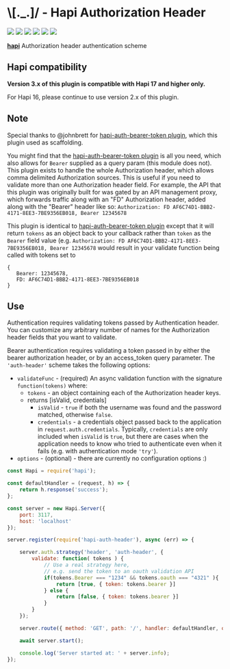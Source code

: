 # \\[._.]/ - Hapi Authorization Header

[![](http://img.shields.io/gratipay/antic.svg?style=flat)](https://gratipay.com/antic)
[![](http://img.shields.io/npm/dm/hapi-auth-header.svg?style=flat)](https://www.npmjs.org/package/hapi-auth-header)
[![](http://img.shields.io/npm/v/hapi-auth-header.svg?style=flat)](https://www.npmjs.org/package/hapi-auth-header)
[![](http://img.shields.io/codeclimate/github/atomantic/hapi-auth-header.svg?style=flat)](https://codeclimate.com/github/atomantic/hapi-auth-header)
[![](http://img.shields.io/codeclimate/coverage/github/atomantic/hapi-auth-header.svg?style=flat)](https://codeclimate.com/github/atomantic/hapi-auth-header)
[![](http://img.shields.io/travis/atomantic/hapi-auth-header.svg?style=flat)](https://travis-ci.org/atomantic/hapi-auth-header)

[**hapi**](https://github.com/spumko/hapi) Authorization header authentication scheme

## Hapi compatibility

**Version 3.x of this plugin is compatible with Hapi 17 and higher only.**

For Hapi 16, please continue to use version 2.x of this plugin.

## Note

Special thanks to @johnbrett for [hapi-auth-bearer-token plugin](https://www.npmjs.org/package/hapi-auth-bearer-token), which this plugin used as scaffolding.

You might find that the [hapi-auth-bearer-token plugin](https://www.npmjs.org/package/hapi-auth-bearer-token) is all you need, which also allows for `Bearer` supplied as a query param (this module does not). This plugin exists to handle the whole Authorization header, which allows comma delimited Authorization sources. This is useful if you need to validate more than one Authorization header field. For example, the API that this plugin was originally built for was gated by an API management proxy, which forwards traffic along with an "FD" Authorization header, added along with the "Bearer" header like so: `Authorization: FD AF6C74D1-BBB2-4171-8EE3-7BE9356EB018, Bearer 12345678`

This plugin is identical to [hapi-auth-bearer-token plugin](https://www.npmjs.org/package/hapi-auth-bearer-token) except that it will return `tokens` as an object back to your callback rather than `token` as the `Bearer` field value (e.g. `Authorization: FD AF6C74D1-BBB2-4171-8EE3-7BE9356EB018, Bearer 12345678` would result in your validate function being called with tokens set to
```
{
   Bearer: 12345678,
   FD: AF6C74D1-BBB2-4171-8EE3-7BE9356EB018
}
```

## Use
Authentication requires validating tokens passed by Authentication header. You can customize any arbitrary number of names for the Authorization header fields that you want to validate.

Bearer authentication requires validating a token passed in by either the bearer authorization header, or by an access_token query parameter. The `'auth-header'` scheme takes the following options:

- `validateFunc` - (required) An async validation function with the signature `function(tokens)` where:
    - `tokens` - an object containing each of the Authorization header keys.
    - returns [isValid, credentials]
        - `isValid` - `true` if both the username was found and the password matched, otherwise `false`.
        - `credentials` - a credentials object passed back to the application in `request.auth.credentials`. Typically, `credentials` are only
          included when `isValid` is `true`, but there are cases when the application needs to know who tried to authenticate even when it fails
          (e.g. with authentication mode `'try'`).
- `options` - (optional) - there are currently no configuration options :)

```javascript
const Hapi = require('hapi');

const defaultHandler = (request, h) => {
    return h.response('success');
};

const server = new Hapi.Server({
    port: 3117,
    host: 'localhost'
});

server.register(require('hapi-auth-header'), async (err) => {

    server.auth.strategy('header', 'auth-header', {
        validate: function( tokens ) {
            // Use a real strategy here,
            // e.g. send the token to an oauth validation API
            if(tokens.Bearer === "1234" && tokens.oauth === "4321" ){
                return [true, { token: tokens.bearer }]
            } else {
                return [false, { token: tokens.bearer }]
            }
        }
    });

    server.route({ method: 'GET', path: '/', handler: defaultHandler, options: { auth: 'header' } });

    await server.start();

    console.log('Server started at: ' + server.info);
});
```
